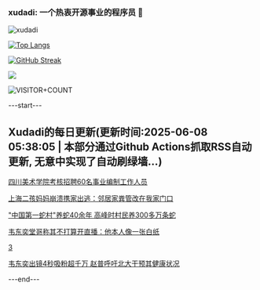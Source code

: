 ### xudadi: 一个热衷开源事业的程序员 👋

![xudadi](https://github-readme-stats-git-masterorgs-github-readme-stats-team.vercel.app/api?username=xudadi)

[![Top Langs](https://github-readme-stats.vercel.app/api/top-langs/?username=xudadi)](https://github.com/anuraghazra/github-readme-stats)

[![GitHub Streak](https://streak-stats.demolab.com?user=xudadi&locale=zh_Hans)](https://git.io/streak-stats)

![](https://raw.githubusercontent.com/xudadi/xudadi/main/assets/github-contribution-grid-snake.svg)

![VISITOR+COUNT](https://komarev.com/ghpvc/?username=xudadi&label=VISITOR+COUNT)


---start---

## Xudadi的每日更新(更新时间:2025-06-08 05:38:05 | 本部分通过Github Actions抓取RSS自动更新, 无意中实现了自动刷绿墙...)

[四川美术学院考核招聘60名事业编制工作人员](https://www.gongkaoleida.com/article/2438257)

[上海二孩妈妈崩溃携家出逃：邻居家粪管改在我家门口](https://m.163.com/news/article/K1FUT10R053469LG.html)

["中国第一蛇村"养蛇40余年 高峰时村民养300多万条蛇](https://m.163.com/news/article/K1FUT135053469LG.html)

[韦东奕堂哥称其不打算开直播：他本人像一张白纸](https://m.163.com/news/article/K1FUHMLB00019B3E.html)

[3](https://m.163.com/touch/news/sub/domestic)

[韦东奕出镜4秒吸粉超千万 赵普呼吁北大干预其健康状况](https://m.163.com/news/article/K1FK4OBQ0550A0OW.html)

---end---
